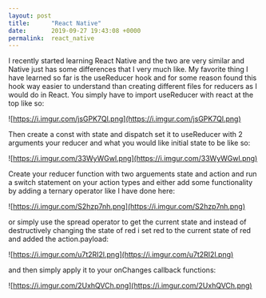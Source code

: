 ```yaml
---
layout: post
title:      "React Native"
date:       2019-09-27 19:43:08 +0000
permalink:  react_native
---
```



I recently started learning React Native and the two are very similar and Native just has some differences that I very much like. My favorite thing I have learned so far is the useReducer hook and for some reason found this hook way easier to understand than creating different files for reducers as I would do in React. You simply have to import useReducer with react at the top like so:

![https://i.imgur.com/jsGPK7Ql.png](https://i.imgur.com/jsGPK7Ql.png)

Then create a const with state and dispatch set it to useReducer with 2 arguments your reducer and what you would like initial state to be like so:

![https://i.imgur.com/33WyWGwl.png](https://i.imgur.com/33WyWGwl.png)

Create your reducer function  with two arguements state and action and run a switch statement on your action types and either add some functionality by adding a ternary operator like I have done here:

![https://i.imgur.com/S2hzp7nh.png](https://i.imgur.com/S2hzp7nh.png)

 or simply use the spread operator to get the current state  and instead of destructively changing the state of red i set red to the current state of red and added the action.payload:
 
 ![https://i.imgur.com/u7t2RI2l.png](https://i.imgur.com/u7t2RI2l.png)
 
 and then simply apply it to your onChanges callback functions:
 
 ![https://i.imgur.com/2UxhQVCh.png](https://i.imgur.com/2UxhQVCh.png)
